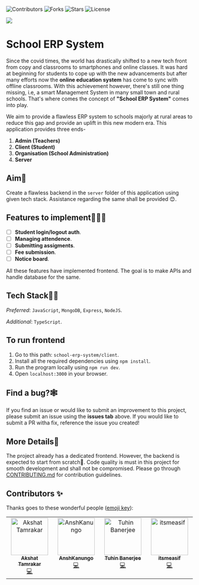 
![Contributors](https://img.shields.io/github/contributors/Gaurav-Verma07/school-erp-system?style=for-the-badge)
  ![Forks](https://img.shields.io/github/forks/Gaurav-Verma07/school-erp-system?style=for-the-badge)
![Stars](https://img.shields.io/github/stars/Gaurav-Verma07/school-erp-system?style=for-the-badge)
![License](https://img.shields.io/github/license/Gaurav-Verma07/school-erp-system?style=for-the-badge)

![](https://img.shields.io/github/issues-raw/Gaurav-Verma07/school-erp-system?color=orange&style=for-the-badge)
# School ERP System

Since the covid times, the world has drastically shifted to a new tech front from copy and classrooms to smartphones and online classes. It was hard at beginning for students to cope up with the new advancements but after many efforts now the **online education system** has come to sync with offline classrooms. With this achievement however, there's still one thing missing, i.e, a smart Management System in many small town and rural schools. That's where comes the concept of **"School ERP System"** comes into play.

We aim to provide a flawless ERP system to schools majorly at rural areas to reduce this gap and provide an uplift in this new modern era. 
This application provides three ends-
1. **Admin (Teachers)**
2. **Client (Student)**
3. **Organisation (School Administration)**
4. **Server**


## Aim🎯

Create a flawless backend in the `server` folder of this application using given tech stack. Assistance regarding the same shall be provided 😊.

## **Features** to implement🚀🚀🚀

- [ ] **Student login/logout auth**.
- [ ] **Managing attendence**.
- [ ] **Submitting assigments**.
- [ ] **Fee submission**. 
- [ ] **Notice board**. 

All these features have implemented frontend. The goal is to make APIs and handle database for the same.

## Tech Stack👩‍💻

_Preferred_: `JavaScript`, `MongoDB`, `Express`, `NodeJS`.

_Additional_: `TypeScript`.

## To run frontend

1. Go to this path: `school-erp-system/client`.
2. Install all the required dependencies using `npm install`.
3. Run the program locally using `npm run dev`.
4. Open `localhost:3000` in your browser.

## Find a bug?🕸

If you find an issue or would like to submit an improvement to this project, please submit an issue using the **issues tab** above. If you would like to submit a PR witha fix, reference the issue you created!

## More Details📑

The project already has a dedicated frontend. However, the backend is expected to start from scratch💪.
Code quality is must in this project for smooth development and shall not be compromised.
Please go through [CONTRIBUTING.md](https://github.com/Gaurav-Verma07/school-erp-system/blob/main/CONTRIBUTING.md) for contribution guidelines.
 

## Contributors ✨

Thanks goes to these wonderful people ([emoji key](https://allcontributors.org/docs/en/emoji-key)):

<!-- ALL-CONTRIBUTORS-LIST:START - Do not remove or modify this section -->
<!-- prettier-ignore-start -->
<!-- markdownlint-disable -->
<table>
  <tbody>
    <tr>
      <td align="center" valign="top" width="14.28%"><a href="https://linktr.ee/akshattamrakar"><img src="https://avatars.githubusercontent.com/u/47246016?v=4?s=100" width="100px;" alt="Akshat Tamrakar"/><br /><sub><b>Akshat Tamrakar</b></sub></a><br /><a href="https://github.com/Gaurav Verma/School ERP System/commits?author=Akshat103" title="Code">💻</a></td>
      <td align="center" valign="top" width="14.28%"><a href="https://github.com/Anshkanungo"><img src="https://avatars.githubusercontent.com/u/56950431?v=4?s=100" width="100px;" alt="AnshKanungo"/><br /><sub><b>AnshKanungo</b></sub></a><br /><a href="https://github.com/Gaurav Verma/School ERP System/commits?author=Anshkanungo" title="Code">💻</a></td>
      <td align="center" valign="top" width="14.28%"><a href="https://github.com/TuhinBanerjee31"><img src="https://avatars.githubusercontent.com/u/76838565?v=4?s=100" width="100px;" alt="Tuhin Banerjee"/><br /><sub><b>Tuhin Banerjee</b></sub></a><br /><a href="https://github.com/Gaurav Verma/School ERP System/commits?author=TuhinBanerjee31" title="Code">💻</a></td>
      <td align="center" valign="top" width="14.28%"><a href="https://github.com/SHAIKASIFALI"><img src="https://avatars.githubusercontent.com/u/86062660?v=4?s=100" width="100px;" alt="itsmeasif"/><br /><sub><b>itsmeasif</b></sub></a><br /><a href="https://github.com/Gaurav Verma/School ERP System/commits?author=SHAIKASIFALI" title="Code">💻</a></td>
    </tr>
  </tbody>
</table>

<!-- markdownlint-restore -->
<!-- prettier-ignore-end -->

<!-- ALL-CONTRIBUTORS-LIST:END -->

